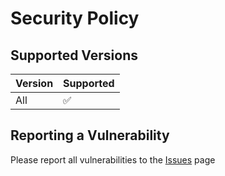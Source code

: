 # Security Policy

## Supported Versions

| Version | Supported          |
| ------- | ------------------ |
|   All   | :white_check_mark: |

## Reporting a Vulnerability

Please report all vulnerabilities to the [Issues](https://github.com/m00nl1ghts/m00nl1ghts.github.io/issues) page
